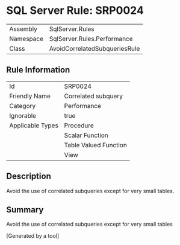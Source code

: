 # SQL Server Rule: SRP0024
  
|    |    |
|----|----|
| Assembly | SqlServer.Rules |
| Namespace | SqlServer.Rules.Performance |
| Class | AvoidCorrelatedSubqueriesRule |
  
## Rule Information
  
|    |    |
|----|----|
| Id | SRP0024 |
| Friendly Name | Correlated subquery |
| Category | Performance |
| Ignorable | true |
| Applicable Types | Procedure  |
|   | Scalar Function |
|   | Table Valued Function |
|   | View |
  
## Description
  
Avoid the use of correlated subqueries except for very small tables.
  
## Summary
  
Avoid the use of correlated subqueries except for very small tables
  
[Generated by a tool]
